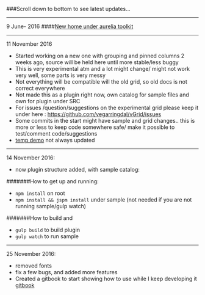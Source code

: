 ###Scroll down to bottom to see latest updates...

---

9 June- 2016
####[New home under aurelia toolkit](https://github.com/aurelia-ui-toolkits/aurelia-v-grid)

---

11 November 2016

* Started working on a new one with grouping and pinned columns 2 weeks ago, source will be held here until more stable/less buggy
* This is very experimental atm and a lot might change/ might not work very well, some parts is very messy
* Not everything will be compatible will the old grid, so old docs is not correct everywhere
* Not made this as a plugin right now, own catalog for sample files and own for plugin under SRC
* For issues /question/suggestions on the experimental grid please keep it under here : https://github.com/vegarringdal/vGrid/issues
* Some commits in the start might have sample and grid changes.. this is more or less to keep code somewhere safe/ make it possible to test/comment code/suggestions
* [temp demo](http://vegarringdal.github.io/vGrid/) not always updated

---

14 November 2016:

* now plugin structure added, with sample catalog:

#######How to get up and running:
* ```npm install``` on root
* ```npm install && jspm install``` under sample (not needed if you are not running sample/gulp watch)

#######How to build and 
* ```gulp build``` to build plugin
* ```gulp watch``` to run sample

---

25 November 2016:

* removed fonts
* fix a few bugs, and added more features
* Created a gitbook to start showing how to use while I keep developing it [gitbook](https://www.gitbook.com/book/vegarringdal/dev-rebuild/details)
